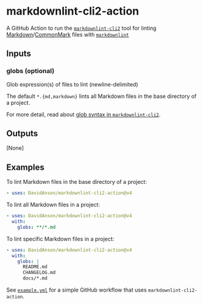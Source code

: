 # markdownlint-cli2-action

A GitHub Action to run the [`markdownlint-cli2`][markdownlint-cli2] tool
for linting [Markdown][markdown]/[CommonMark][commonmark] files with
[`markdownlint`][markdownlint]

## Inputs

### globs (optional)

Glob expression(s) of files to lint (newline-delimited)

The default `*.{md,markdown}` lints all Markdown files in the base directory
of a project.

For more detail, read about [glob syntax in `markdownlint-cli2`][glob-syntax].

## Outputs

[None]

## Examples

To lint Markdown files in the base directory of a project:

```yaml
- uses: DavidAnson/markdownlint-cli2-action@v4
```

To lint all Markdown files in a project:

```yaml
- uses: DavidAnson/markdownlint-cli2-action@v4
  with:
    globs: **/*.md
```

To lint specific Markdown files in a project:

```yaml
- uses: DavidAnson/markdownlint-cli2-action@v4
  with:
    globs: |
      README.md
      CHANGELOG.md
      docs/*.md
```

See [`example.yml`][example-yml] for a simple GitHub workflow that uses
`markdownlint-cli2-action`.

[commonmark]: https://commonmark.org/
[example-yml]: .github/workflows/example.yml
[glob-syntax]: https://github.com/DavidAnson/markdownlint-cli2#use
[markdown]: https://wikipedia.org/wiki/Markdown
[markdownlint]: https://github.com/DavidAnson/markdownlint
[markdownlint-cli2]: https://github.com/DavidAnson/markdownlint-cli2
